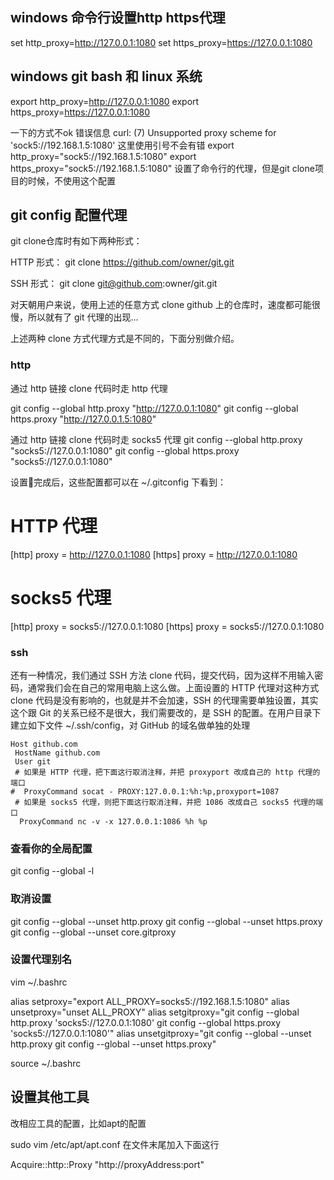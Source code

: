 ## windows 命令行设置http https代理
set http_proxy=http://127.0.0.1:1080
set https_proxy=https://127.0.0.1:1080

## windows git bash 和 linux 系统
export http_proxy=http://127.0.0.1:1080
export https_proxy=https://127.0.0.1:1080

一下的方式不ok 错误信息 curl: (7) Unsupported proxy scheme for 'sock5://192.168.1.5:1080'  这里使用引号不会有错
export http_proxy="sock5://192.168.1.5:1080"
export https_proxy="sock5://192.168.1.5:1080"
设置了命令行的代理，但是git clone项目的时候，不使用这个配置


## git config 配置代理
git clone仓库时有如下两种形式：

HTTP 形式：
git clone https://github.com/owner/git.git

SSH 形式：
git clone git@github.com:owner/git.git

对天朝用户来说，使用上述的任意方式 clone github 上的仓库时，速度都可能很慢，所以就有了 git 代理的出现…

上述两种 clone 方式代理方式是不同的，下面分别做介绍。

### http
通过 http 链接 clone 代码时走 http 代理

git config --global http.proxy "http://127.0.0.1:1080"
git config --global https.proxy "http://127.0.0.1.5:1080"

通过 http 链接 clone 代码时走 socks5 代理 
git config --global http.proxy "socks5://127.0.0.1:1080"
git config --global https.proxy "socks5://127.0.0.1:1080"


设置完成后，这些配置都可以在 ~/.gitconfig 下看到：
# HTTP 代理
[http]
	proxy = http://127.0.0.1:1080
[https]
	proxy = http://127.0.0.1:1080

# socks5 代理
[http]
	proxy = socks5://127.0.0.1:1080
[https]
	proxy = socks5://127.0.0.1:1080


### ssh
还有一种情况，我们通过 SSH 方法 clone 代码，提交代码，因为这样不用输入密码，通常我们会在自己的常用电脑上这么做。上面设置的 HTTP 代理对这种方式 clone 代码是没有影响的，也就是并不会加速，SSH 的代理需要单独设置，其实这个跟 Git 的关系已经不是很大，我们需要改的，是 SSH 的配置。在用户目录下建立如下文件 ~/.ssh/config，对 GitHub 的域名做单独的处理

```
Host github.com
 HostName github.com
 User git
 # 如果是 HTTP 代理，把下面这行取消注释，并把 proxyport 改成自己的 http 代理的端口
#  ProxyCommand socat - PROXY:127.0.0.1:%h:%p,proxyport=1087
 # 如果是 socks5 代理，则把下面这行取消注释，并把 1086 改成自己 socks5 代理的端口
  ProxyCommand nc -v -x 127.0.0.1:1086 %h %p
```

### 查看你的全局配置

git config --global -l

### 取消设置
git config --global --unset http.proxy
git config --global --unset https.proxy
git config --global --unset core.gitproxy

### 设置代理别名
vim ~/.bashrc 

alias setproxy="export ALL_PROXY=socks5://192.168.1.5:1080"
alias unsetproxy="unset ALL_PROXY"
alias setgitproxy="git config --global http.proxy 'socks5://127.0.0.1:1080' 
git config --global https.proxy 'socks5://127.0.0.1:1080'"
alias unsetgitproxy="git config --global --unset http.proxy
git config --global --unset https.proxy"

source ~/.bashrc  

## 设置其他工具
改相应工具的配置，比如apt的配置

sudo vim /etc/apt/apt.conf
在文件末尾加入下面这行

Acquire::http::Proxy "http://proxyAddress:port"



